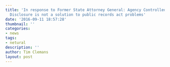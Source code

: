 ```yaml
---
title: 'In response to Former State Attorney General: Agency Controlled Proactive
  Disclosure is not a solution to public records act problems'
date: '2016-09-11 18:57:28'
thumbnail: ''
categories:
- news
tags:
- netural
description: ''
author: Tim Clemans
layout: post
---
```

